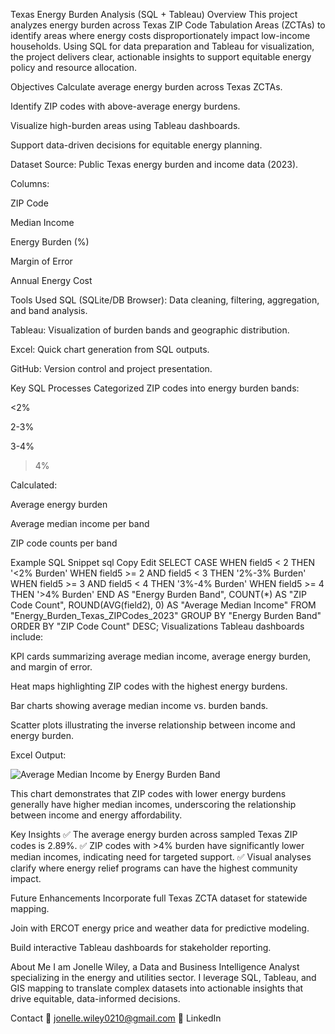 Texas Energy Burden Analysis (SQL + Tableau)
Overview
This project analyzes energy burden across Texas ZIP Code Tabulation Areas (ZCTAs) to identify areas where energy costs disproportionately impact low-income households. Using SQL for data preparation and Tableau for visualization, the project delivers clear, actionable insights to support equitable energy policy and resource allocation.

Objectives
Calculate average energy burden across Texas ZCTAs.

Identify ZIP codes with above-average energy burdens.

Visualize high-burden areas using Tableau dashboards.

Support data-driven decisions for equitable energy planning.

Dataset
Source: Public Texas energy burden and income data (2023).

Columns:

ZIP Code

Median Income

Energy Burden (%)

Margin of Error

Annual Energy Cost

Tools Used
SQL (SQLite/DB Browser): Data cleaning, filtering, aggregation, and band analysis.

Tableau: Visualization of burden bands and geographic distribution.

Excel: Quick chart generation from SQL outputs.

GitHub: Version control and project presentation.

Key SQL Processes
Categorized ZIP codes into energy burden bands:

<2%

2-3%

3-4%

>4%

Calculated:

Average energy burden

Average median income per band

ZIP code counts per band

Example SQL Snippet
sql
Copy
Edit
SELECT
    CASE
        WHEN field5 < 2 THEN '<2% Burden'
        WHEN field5 >= 2 AND field5 < 3 THEN '2%-3% Burden'
        WHEN field5 >= 3 AND field5 < 4 THEN '3%-4% Burden'
        WHEN field5 >= 4 THEN '>4% Burden'
    END AS "Energy Burden Band",
    COUNT(*) AS "ZIP Code Count",
    ROUND(AVG(field2), 0) AS "Average Median Income"
FROM "Energy_Burden_Texas_ZIPCodes_2023"
GROUP BY "Energy Burden Band"
ORDER BY "ZIP Code Count" DESC;
Visualizations
Tableau dashboards include:

KPI cards summarizing average median income, average energy burden, and margin of error.

Heat maps highlighting ZIP codes with the highest energy burdens.

Bar charts showing average median income vs. burden bands.

Scatter plots illustrating the inverse relationship between income and energy burden.

Excel Output:

![Average Median Income by Energy Burden Band](screenshots/average_median_income_by_burden_band.png)

This chart demonstrates that ZIP codes with lower energy burdens generally have higher median incomes, underscoring the relationship between income and energy affordability.

Key Insights
✅ The average energy burden across sampled Texas ZIP codes is 2.89%.
✅ ZIP codes with >4% burden have significantly lower median incomes, indicating need for targeted support.
✅ Visual analyses clarify where energy relief programs can have the highest community impact.

Future Enhancements
Incorporate full Texas ZCTA dataset for statewide mapping.

Join with ERCOT energy price and weather data for predictive modeling.

Build interactive Tableau dashboards for stakeholder reporting.

About Me
I am Jonelle Wiley, a Data and Business Intelligence Analyst specializing in the energy and utilities sector. I leverage SQL, Tableau, and GIS mapping to translate complex datasets into actionable insights that drive equitable, data-informed decisions.

Contact
📧 jonelle.wiley0210@gmail.com
🔗 LinkedIn
